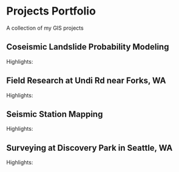 # Projects Portfolio
A collection of my GIS projects
## Coseismic Landslide Probability Modeling
Highlights:

## Field Research at Undi Rd near Forks, WA
Highlights:

## Seismic Station Mapping
Highlights:

## Surveying at Discovery Park in Seattle, WA
Highlights: